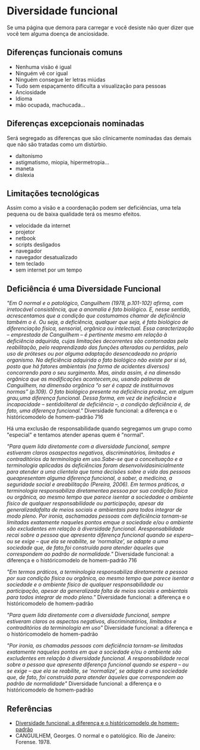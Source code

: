# Diversidade funcional

Se uma página que demora para carregar e você desiste não quer dizer que você tem alguma doença de anciosidade.

## Diferenças funcionais comuns

- Nenhuma visão é igual
- Ninguém vê cor igual
- Ninguém consegue ler letras miúdas
- Tudo sem espaçamento dificulta a visualização para pessoas
- Anciosidade
- Idioma
- mão ocupada, machucada...

## Diferenças excepcionais nominadas

Será segregado as diferenças que são clinicamente nominadas das demais que não são tratadas como um distúrbio.

- daltonismo
- astigmatismo, miopia, hipermetropia...
- maneta
- dislexia

## Limitações tecnológicas

Assim como a visão e a coordenação podem ser deficiências, uma tela pequena ou de baixa qualidade terá os mesmo efeitos.

- velocidade da internet
- projetor
- netbook
- scripts desligados
- navegador
- navegador desatualizado
- tem teclado
- sem internet por um tempo

## Deficiência é uma Diversidade Funcional

*"Em O normal e o patológico, Canguilhem (1978, p.101-102) afirma, com irretocável consistência, que a anomalia é fato biológico. E, nesse sentido, acrescentamos que a condição que costumamos chamar de deficiência também o é. Ou seja, a deficiência, qualquer que seja, é fato biológico de diferenciação física, sensorial, orgânica ou intelectual. Essa caracterização – emprestada de Canguilhem – é pertinente mesmo em relação à deficiência adquirida, cujas limitações decorrentes são contornadas pela reabilitação, pelo reaprendizado das funções alteradas ou perdidas, pelo uso de próteses ou por alguma adaptação desencadeada no próprio organismo. Na deficiência adquirida o fato biológico não existe por si só, posto que há fatores ambientais (na forma de acidentes diversos) concorrendo para o seu surgimento. Mas, ainda assim, é na dimensão orgânica que as modificações acontecem,ou, usando palavras de Canguilhem, na dimensão orgânica “o ser é capaz de instituirnovas normas” (p.109). O fato biológico presente na deficiência produz, em algum grau,uma diferença funcional. Dessa forma, em vez de ineficiência e incapacidade – sentidoliteral de deficiência –, a condição deficiência é, de fato, uma diferença funcional."* Diversidade funcional: a diferença e o históricomodelo de homem-padrão 716

Há uma exclusão de responsabilidade quando segregamos um grupo como "especial" e tentamos atender apenas quem é "normal".

*"Para quem lida diretamente com a diversidade funcional, sempre estiveram claros osaspectos negativos, discriminatórios, limitados e contraditórios da terminologia em uso.Sabe-se que a conceituação e a terminologia aplicadas às deficiências foram desenvolvidasinicialmente para atender a uma clientela que toma decisões sobre a vida das pessoas queapresentam alguma diferença funcional, a saber, a medicina, a seguridade social e areabilitação (Pereira, 2006). Em termos práticos, a terminologia responsabiliza diretamentea pessoa por sua condição física ou orgânica, ao mesmo tempo que parece isentar a sociedadee o ambiente físico de qualquer responsabilidade ou participação, apesar da generalizadafalta de meios sociais e ambientais para todos integrar de modo pleno. Por ironia, aschamadas pessoas com deficiência tornam-se limitadas exatamente naqueles pontos emque a sociedade e/ou o ambiente são excludentes em relação à diversidade funcional. Aresponsabilidade recai sobre a pessoa que apresenta diferença funcional quando se espera– ou se exige – que ela se reabilite, se ‘normalize’, se adapte a uma sociedade que, de fato,foi construída para atender àqueles que correspondem ao padrão de normalidade."* Diversidade funcional: a diferença e o históricomodelo de homem-padrão 716

*"Em termos práticos, a terminologia responsabiliza diretamente a pessoa por sua condição física ou orgânica, ao mesmo tempo que parece isentar a sociedade e o ambiente físico de qualquer responsabilidade ou participação, apesar da generalizada falta de meios sociais e ambientais para todos integrar de modo pleno."* Diversidade funcional: a diferença e o históricomodelo de homem-padrão

*"Para quem lida diretamente com a diversidade funcional, sempre estiveram claros os aspectos negativos, discriminatórios, limitados e contraditórios da terminologia em uso"* Diversidade funcional: a diferença e o históricomodelo de homem-padrão

*"Por ironia, as chamadas pessoas com deficiência tornam-se limitadas exatamente naqueles pontos em que a sociedade e/ou o ambiente são excludentes em relação à diversidade funcional. A responsabilidade recai sobre a pessoa que apresenta diferença funcional quando se espera – ou se exige – que ela se reabilite, se ‘normalize’, se adapte a uma sociedade que, de fato, foi construída para atender àqueles que correspondem ao padrão de normalidade"* Diversidade funcional: a diferença e o históricomodelo de homem-padrão

## Referências

- [Diversidade funcional: a diferença e o históricomodelo de homem-padrão](http://www.scielo.br/pdf/hcsm/v16n3/09.pdf)
- CANGUILHEM, Georges. O normal e o patológico. Rio de Janeiro: Forense. 1978.